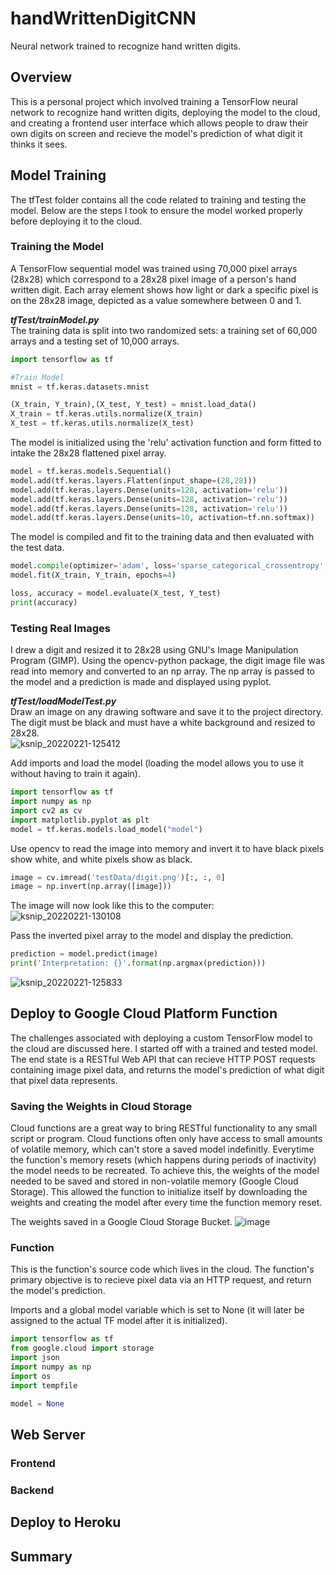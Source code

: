 # handWrittenDigitCNN
Neural network trained to recognize hand written digits.

## Overview
This is a personal project which involved training a TensorFlow neural network to recognize hand written digits, deploying the model to the cloud, and creating a frontend user interface which allows people to draw their own digits on screen and recieve the model's prediction of what digit it thinks it sees. 

## Model Training
The tfTest folder contains all the code related to training and testing the model. Below are the steps I took to ensure the model worked properly before deploying it to the cloud.
### Training the Model
A TensorFlow sequential model was trained using 70,000 pixel arrays (28x28) which correspond to a 28x28 pixel image of a person's hand written digit. Each array element shows how light or dark a specific pixel is on the 28x28 image, depicted as a value somewhere between 0 and 1.

<strong><em>tfTest/trainModel.py</em></strong>
<br>
The training data is split into two randomized sets: a training set of 60,000 arrays and a testing set of 10,000 arrays.
```python
import tensorflow as tf

#Train Model
mnist = tf.keras.datasets.mnist

(X_train, Y_train),(X_test, Y_test) = mnist.load_data()
X_train = tf.keras.utils.normalize(X_train)
X_test = tf.keras.utils.normalize(X_test)
```

The model is initialized using the 'relu' activation function and form fitted to intake the 28x28 flattened pixel array. 
```python
model = tf.keras.models.Sequential()
model.add(tf.keras.layers.Flatten(input_shape=(28,28)))
model.add(tf.keras.layers.Dense(units=128, activation='relu'))
model.add(tf.keras.layers.Dense(units=128, activation='relu'))
model.add(tf.keras.layers.Dense(units=128, activation='relu'))
model.add(tf.keras.layers.Dense(units=10, activation=tf.nn.softmax))
```

The model is compiled and fit to the training data and then evaluated with the test data.
```python
model.compile(optimizer='adam', loss='sparse_categorical_crossentropy', metrics=['accuracy'])
model.fit(X_train, Y_train, epochs=4)

loss, accuracy = model.evaluate(X_test, Y_test)
print(accuracy)
```
### Testing Real Images
I drew a digit and resized it to 28x28 using GNU's Image Manipulation Program (GIMP). Using the opencv-python package, the digit image file was read into memory and converted to an np array. The np array is passed to the model and a prediction is made and displayed using pyplot.

<strong><em>tfTest/loadModelTest.py</em></strong>
<br>
Draw an image on any drawing software and save it to the project directory. The digit must be black and must have a white background and resized to 28x28. 
<br>
![ksnip_20220221-125412](https://user-images.githubusercontent.com/74911365/155035435-1ffa50fb-8f0a-42cb-982c-f5c61667f2e5.png)

Add imports and load the model (loading the model allows you to use it without having to train it again).
```python
import tensorflow as tf
import numpy as np
import cv2 as cv
import matplotlib.pyplot as plt
model = tf.keras.models.load_model("model")
```
Use opencv to read the image into memory and invert it to have black pixels show white, and white pixels show as black.
```python
image = cv.imread('testData/digit.png')[:, :, 0]
image = np.invert(np.array([image]))
```
The image will now look like this to the computer: <br>
![ksnip_20220221-130108](https://user-images.githubusercontent.com/74911365/155035882-9000bc24-7ef7-4809-8fac-776f8731fbb3.png)

Pass the inverted pixel array to the model and display the prediction.

```python
prediction = model.predict(image)
print('Interpretation: {}'.format(np.argmax(prediction)))
```
![ksnip_20220221-125833](https://user-images.githubusercontent.com/74911365/155035705-8a1161e7-c991-4b9d-b0a3-f6a6f12c27c9.png)


## Deploy to Google Cloud Platform Function
The challenges associated with deploying a custom TensorFlow model to the cloud are discussed here. I started off with a trained and tested model. The end state is a RESTful Web API that can recieve HTTP POST requests containing image pixel data, and returns the model's prediction of what digit that pixel data represents.

### Saving the Weights in Cloud Storage
Cloud functions are a great way to bring RESTful functionality to any small script or program. Cloud functions often only have access to small amounts of volatile memory, which can't store a saved model indefinitly. Everytime the function's memory resets (which happens during periods of inactivity) the model needs to be recreated. To achieve this, the weights of the model needed to be saved and stored in non-volatile memory (Google Cloud Storage). This allowed the function to initialize itself by downloading the weights and creating the model after every time the function memory reset.

The weights saved in a Google Cloud Storage Bucket.
![image](https://user-images.githubusercontent.com/74911365/155038387-c4bcfcc0-446b-4a42-8d76-48c439bab87a.png)

### Function
This is the function's source code which lives in the cloud. The function's primary objective is to recieve pixel data via an HTTP request, and return the model's prediction.

Imports and a global model variable which is set to None (it will later be assigned to the actual TF model after it is initialized).

```python
import tensorflow as tf
from google.cloud import storage
import json
import numpy as np
import os
import tempfile

model = None
```

## Web Server

### Frontend
### Backend

## Deploy to Heroku

## Summary
